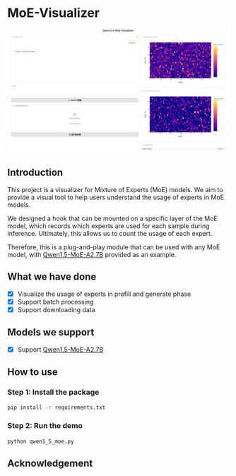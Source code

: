 # MoE-Visualizer

![demo](images/demo.jpg)

## Introduction

This project is a visualizer for Mixture of Experts (MoE) models. We aim to provide a visual tool to help users understand the usage of experts in MoE models.

We designed a hook that can be mounted on a specific layer of the MoE model, which records which experts are used for each sample during inference. Ultimately, this allows us to count the usage of each expert.

Therefore, this is a plug-and-play module that can be used with any MoE model, with [Qwen1.5-MoE-A2.7B](https://huggingface.co/Qwen/Qwen1.5-MoE-A2.7B) provided as an example.

## What we have done
- [x] Visualize the usage of experts in prefill and generate phase
- [x] Support batch processing
- [x] Support downloading data

## Models we support
- [x] Support [Qwen1.5-MoE-A2.7B](https://huggingface.co/Qwen/Qwen1.5-MoE-A2.7B)

## How to use

### Step 1: Install the package
```bash
pip install -r requirements.txt
```

### Step 2: Run the demo
```bash
python qwen1_5_moe.py
```

## Acknowledgement
